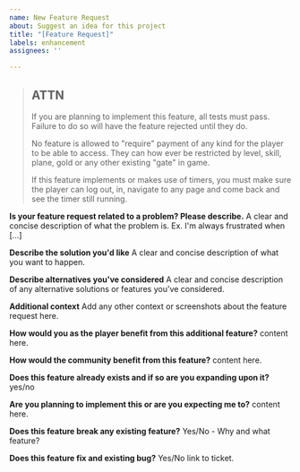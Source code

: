 ```yaml
---
name: New Feature Request
about: Suggest an idea for this project
title: "[Feature Request]"
labels: enhancement
assignees: ''

---
```


> ## ATTN
>
> If you are planning to implement this feature, all tests must pass. Failure to do so will have the feature rejected until they do.
>
> No feature is allowed to "require" payment of any kind for the player to be able to access. They can how ever be restricted by level, skill, plane, gold or any other existing "gate" in game.
>
> If this feature implements or makes use of timers, you must make sure the player can log out, in, navigate to any page and come back and see the timer still running.

**Is your feature request related to a problem? Please describe.**
A clear and concise description of what the problem is. Ex. I'm always frustrated when [...]

**Describe the solution you'd like**
A clear and concise description of what you want to happen.

**Describe alternatives you've considered**
A clear and concise description of any alternative solutions or features you've considered.

**Additional context**
Add any other context or screenshots about the feature request here.

**How would you as the player benefit from this additional feature?**
content here.

**How would the community benefit from this feature?**
content here.

**Does this feature already exists and if so are you expanding upon it?**
yes/no

**Are you planning to implement this or are you expecting me to?**
content here.

**Does this feature break any existing feature?**
Yes/No - Why and what feature?

**Does this feature fix and existing bug?**
Yes/No link to ticket.
